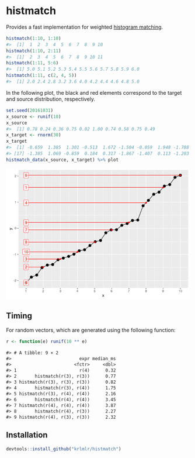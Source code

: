 
<!-- README.md is generated from README.Rmd. Please edit that file -->
histmatch
=========

Provides a fast implementation for weighted [histogram matching](https://en.wikipedia.org/wiki/Histogram_matching).

``` r
histmatch(1:10, 1:10)
#>  [1]  1  2  3  4  5  6  7  8  9 10
histmatch(1:10, 2:11)
#>  [1]  2  3  4  5  6  7  8  9 10 11
histmatch(1:11, 5:6)
#>  [1] 5.0 5.1 5.2 5.3 5.4 5.5 5.6 5.7 5.8 5.9 6.0
histmatch(1:11, c(2, 4, 5))
#>  [1] 2.0 2.4 2.8 3.2 3.6 4.0 4.2 4.4 4.6 4.8 5.0
```

In the following plot, the black and red elements correspond to the target and source distribution, respectively.

``` r
set.seed(20161031)
x_source <- runif(10)
x_source
#>  [1] 0.78 0.24 0.36 0.75 0.02 1.00 0.74 0.58 0.75 0.49
x_target <- rnorm(30)
x_target
#>  [1] -0.659  1.385  1.301 -0.513  1.672 -1.504 -0.059  1.948 -1.788 -0.464  1.614 -0.820 -2.081  2.029 -0.054 -0.990
#> [17] -1.385  1.069 -0.859  0.184  0.317 -1.867 -1.407  0.113 -1.203  0.300 -1.140 -1.075 -0.171  0.863
histmatch_data(x_source, x_target) %>% plot
```

![](README-match-unif-norm-1.png)

Timing
------

For random vectors, which are generated using the following function:

``` r
r <- function(e) runif(10 ** e)
```

    #> # A tibble: 9 × 2
    #>                          expr median_ms
    #>                        <fctr>     <dbl>
    #> 1                        r(4)      0.32
    #> 2       histmatch(r(3), r(3))      0.77
    #> 3 histmatch(r(3), r(3), r(3))      0.82
    #> 4       histmatch(r(3), r(4))      1.75
    #> 5 histmatch(r(3), r(4), r(4))      2.16
    #> 6       histmatch(r(4), r(4))      3.45
    #> 7 histmatch(r(4), r(4), r(4))      3.87
    #> 8       histmatch(r(4), r(3))      2.27
    #> 9 histmatch(r(4), r(3), r(3))      2.32

Installation
------------

``` r
devtools::install_github("krlmlr/histmatch")
```
